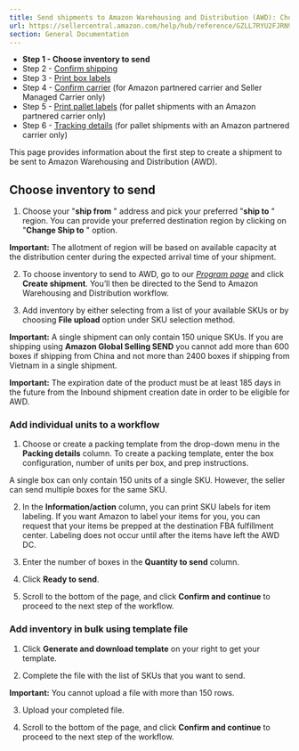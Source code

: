 ```yaml
---
title: Send shipments to Amazon Warehousing and Distribution (AWD): Choose inventory to send
url: https://sellercentral.amazon.com/help/hub/reference/GZLL7RYU2FJRN9BU
section: General Documentation
---
```


  * **Step 1 - Choose inventory to send**
  * Step 2 - [Confirm shipping](/gp/help/GQ6ZR5KNWKRBPT4M)
  * Step 3 - [Print box labels](/gp/help/G48W2EW89MB5SP6H)
  * Step 4 - [Confirm carrier](/gp/help/GQ2DLFVQEYL74ZKW) (for Amazon partnered carrier and Seller Managed Carrier only)
  * Step 5 - [Print pallet labels](/gp/help/G6SSGPBBXX7N8YBB) (for pallet shipments with an Amazon partnered carrier only)
  * Step 6 - [Tracking details](/gp/help/GFJSVA7G3WJGVQW3) (for pallet shipments with an Amazon partnered carrier only)

This page provides information about the first step to create a shipment to be
sent to Amazon Warehousing and Distribution (AWD).

## Choose inventory to send

  1. Choose your "**ship from** " address and pick your preferred "**ship to** " region. You can provide your preferred destination region by clicking on "**Change Ship to** " option.

**Important:** The allotment of region will be based on available capacity at
the distribution center during the expected arrival time of your shipment.

  2. To choose inventory to send to AWD, go to our _[Program page](/asdn/about#learn-service)_ and click **Create shipment**. You’ll then be directed to the Send to Amazon Warehousing and Distribution workflow.

  3. Add inventory by either selecting from a list of your available SKUs or by choosing **File upload** option under SKU selection method.

**Important:** A single shipment can only contain 150 unique SKUs. If you are
shipping using **Amazon Global Selling SEND** you cannot add more than 600
boxes if shipping from China and not more than 2400 boxes if shipping from
Vietnam in a single shipment.

**Important:** The expiration date of the product must be at least 185 days in
the future from the Inbound shipment creation date in order to be eligible for
AWD.

### Add individual units to a workflow

  1. Choose or create a packing template from the drop-down menu in the **Packing details** column. To create a packing template, enter the box configuration, number of units per box, and prep instructions.

A single box can only contain 150 units of a single SKU. However, the seller
can send multiple boxes for the same SKU.

  2. In the **Information/action** column, you can print SKU labels for item labeling. If you want Amazon to label your items for you, you can request that your items be prepped at the destination FBA fulfillment center. Labeling does not occur until after the items have left the AWD DC.

  3. Enter the number of boxes in the **Quantity to send** column.

  4. Click **Ready to send**.

  5. Scroll to the bottom of the page, and click **Confirm and continue** to proceed to the next step of the workflow.

### Add inventory in bulk using template file

  1. Click **Generate and download template** on your right to get your template.

  2. Complete the file with the list of SKUs that you want to send.

**Important:** You cannot upload a file with more than 150 rows.

  3. Upload your completed file.

  4. Scroll to the bottom of the page, and click **Confirm and continue** to proceed to the next step of the workflow.

